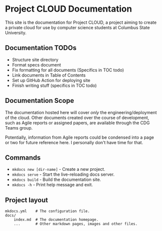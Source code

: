 # Project CLOUD Documentation

This site is the documentation for Project CLOUD, a project aiming to create a private cloud for use by computer science students at Columbus State University. 

## Documentation TODOs
- Structure site directory
- Format specs document
- Fix formatting for all documents (Specifics in TOC todo)
- Link documents in Table of Contents
- Set up GitHub Action for deploying site
- Finish writing stuff (specifics in TOC todo)

## Documentation Scope

The documentation hosted here will cover *only* the engineering/deployment of the cloud. Other documents created over the course of development, such as Agile reports or assigned papers, are available through the CDG Teams group.

Potentially, information from Agile reports could be condensed into a page or two for future reference here. I personally don't have time for that.

## Commands

* `mkdocs new [dir-name]` - Create a new project.
* `mkdocs serve` - Start the live-reloading docs server.
* `mkdocs build` - Build the documentation site.
* `mkdocs -h` - Print help message and exit.

## Project layout

    mkdocs.yml    # The configuration file.
    docs/
        index.md  # The documentation homepage.
        ...       # Other markdown pages, images and other files.
